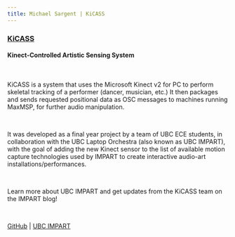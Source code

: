 ```yaml
---
title: Michael Sargent | KiCASS
---
```


### [KiCASS]()
#### Kinect-Controlled Artistic Sensing System

<br>

KiCASS is a system that uses the Microsoft Kinect v2 for PC to perform skeletal tracking of a performer (dancer, musician, etc.)
It then packages and sends requested positional data as OSC messages to machines running MaxMSP, for further audio manipulation.

<br>

It was developed as a final year project by a team of UBC ECE students, in collaboration with the UBC Laptop Orchestra (also known as UBC IMPART), with the goal of adding the new Kinect sensor to the list of available motion capture technologies used by IMPART to create interactive audio-art installations/performances.

<br>

Learn more about UBC IMPART and get updates from the KiCASS team on the IMPART blog!

<br> 

[GitHub][github] | [UBC IMPART][impart]

<br><br>

[github]: <https://github.com/nbzzzz/kicass>
[impart]: <https://ubcimpart.wordpress.com>
[blog]: <../../blog/kicass>
